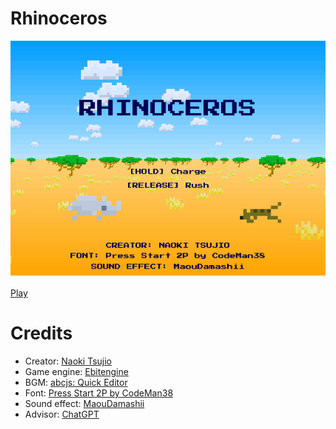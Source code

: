 # Rhinoceros

![Rhinoceros](https://github.com/tsujio/game-rhinoceros/blob/main/image.png?raw=true)

[Play](https://game.tsujio.org/game.html?title=rhinoceros)

# Credits

- Creator: [Naoki Tsujio](https://www.tsujio.org/)
- Game engine: [Ebitengine](https://ebitengine.org/)
- BGM: [abcjs: Quick Editor](https://editor.drawthedots.com/)
- Font: [Press Start 2P by CodeMan38](https://fonts.google.com/specimen/Press+Start+2P)
- Sound effect: [MaouDamashii](https://maou.audio/)
- Advisor: [ChatGPT](https://chatgpt.com/)
